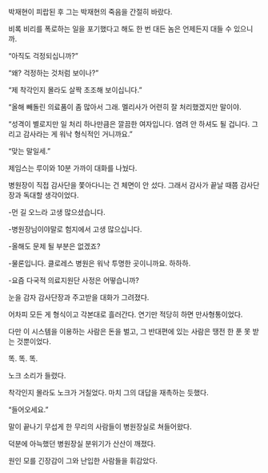 박재현이 피랍된 후 그는 박재현의 죽음을 간절히 바랐다.

비록 비리를 폭로하는 일을 포기했다고 해도 한 번 대든 놈은 언제든지 대들 수 있으니까.

“아직도 걱정되십니까?”

“왜? 걱정하는 것처럼 보이나?”

“제 착각인지 몰라도 살짝 초조해 보이십니다.”

“올해 빼돌린 의료품이 좀 많아서 그래. 멜리사가 어련히 잘 처리했겠지만 말이야.

“성격이 별로지만 일 처리 하나만큼은 깔끔한 여자입니다. 염려 안 하셔도 될 겁니다. 그리고 감사라는 게 워낙 형식적인 거니까요.”

“맞는 말일세.”

제임스는 루이와 10분 가까이 대화를 나눴다.

병원장이 직접 감사단을 쫓아다니는 건 체면이 안 섰다. 그래서 감사가 끝날 때쯤 감사단장과 독대할 생각이었다.

-먼 길 오느라 고생 많으셨습니다.

-병원장님이야말로 험지에서 고생 많으십니다.

-올해도 문제 될 부분은 없겠죠?

-물론입니다. 클로레스 병원은 워낙 투명한 곳이니까요. 하하하.

-요즘 다국적 의료지원단 사정은 어떻습니까?

눈을 감자 감사단장과 주고받을 대화가 그려졌다.

어차피 모든 게 형식이고 각본대로 흘러간다. 연기만 적당히 하면 만사형통이었다.

다만 이 시스템을 이용하는 사람은 돈을 벌고, 그 반대편에 있는 사람은 땡전 한 푼 못 받는 것뿐이었다.

똑. 똑. 똑.

노크 소리가 들렸다.

착각인지 몰라도 노크가 거칠었다. 마치 그의 대답을 재촉하는 듯했다.

“들어오세요.”

말이 끝나기 무섭게 한 무리의 사람들이 병원장실로 쳐들어왔다.

덕분에 아늑했던 병원장실 분위기가 산산이 깨졌다.

원인 모를 긴장감이 그와 난입한 사람들을 휘감았다.